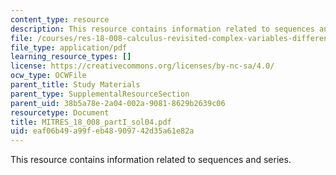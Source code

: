 ```yaml
---
content_type: resource
description: This resource contains information related to sequences and series.
file: /courses/res-18-008-calculus-revisited-complex-variables-differential-equations-and-linear-algebra-fall-2011/eaf06b49a99feb48909742d35a61e82a_MITRES_18_008_partI_sol04.pdf
file_type: application/pdf
learning_resource_types: []
license: https://creativecommons.org/licenses/by-nc-sa/4.0/
ocw_type: OCWFile
parent_title: Study Materials
parent_type: SupplementalResourceSection
parent_uid: 38b5a78e-2a04-002a-9081-8629b2639c06
resourcetype: Document
title: MITRES_18_008_partI_sol04.pdf
uid: eaf06b49-a99f-eb48-9097-42d35a61e82a
---
```

This resource contains information related to sequences and series.